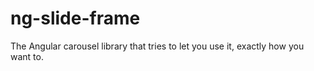 # ng-slide-frame
The Angular carousel library that tries to let you use it, exactly how you want to.
